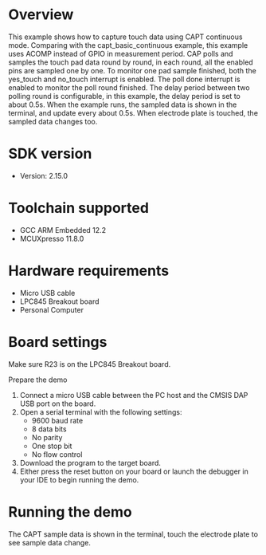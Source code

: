 Overview
========
This example shows how to capture touch data using CAPT continuous mode.
Comparing with the capt_basic_continuous example, this example uses ACOMP
instead of GPIO in measurement period.
CAP polls and samples the touch pad data round by round, in each round, all the
enabled pins are sampled one by one. To monitor one pad sample finished,
both the yes_touch and no_touch interrupt is enabled. The poll done interrupt
is enabled to monitor the poll round finished. The delay period between two
polling round is configurable, in this example, the delay period is set to
about 0.5s.
When the example runs, the sampled data is shown in the terminal, and update
every about 0.5s. When electrode plate is touched, the sampled data changes too.

SDK version
===========
- Version: 2.15.0

Toolchain supported
===================
- GCC ARM Embedded  12.2
- MCUXpresso  11.8.0

Hardware requirements
=====================
- Micro USB cable
- LPC845 Breakout board
- Personal Computer

Board settings
==============
Make sure R23 is on the LPC845 Breakout board.

Prepare the demo
1.  Connect a micro USB cable between the PC host and the CMSIS DAP USB port on the board.
2.  Open a serial terminal with the following settings:
    - 9600 baud rate
    - 8 data bits
    - No parity
    - One stop bit
    - No flow control
3.  Download the program to the target board.
4.  Either press the reset button on your board or launch the debugger in your IDE to begin running the demo.

Running the demo
================
The CAPT sample data is shown in the terminal, touch the electrode plate to see
sample data change.

